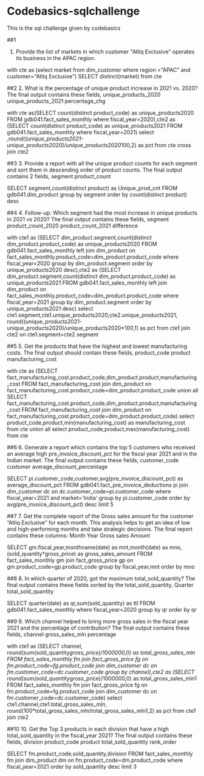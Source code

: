 # Codebasics-sqlchallenge
This is the sql challenge given by codebasics


##1
1. Provide the list of markets in which customer "Atliq Exclusive" operates its
business in the APAC region.

with cte as 
(select market from dim_customer where region ="APAC" and customer="Atliq Exclusive")
SELECT distinct(market) from cte

##2
2. What is the percentage of unique product increase in 2021 vs. 2020? The
final output contains these fields,
unique_products_2020
unique_products_2021
percentage_chg

with cte as(SELECT count(distinct product_code) as unique_products2020 FROM gdb041.fact_sales_monthly
where fiscal_year=2020),cte2 as (SELECT count(distinct product_code) as unique_products2021 FROM gdb041.fact_sales_monthly
where fiscal_year=2021)
select *,round((unique_products2021-unique_products2020)/unique_products2020*100,2) as pct
from cte cross join cte2

##3
3. Provide a report with all the unique product counts for each segment and
sort them in descending order of product counts. The final output contains
2 fields,
segment
product_count

SELECT segment,count(distinct product) 
as Unique_prod_cnt
FROM gdb041.dim_product
group by segment
order by count(distinct product) desc

##4
4. Follow-up: Which segment had the most increase in unique products in
2021 vs 2020? The final output contains these fields,
segment
product_count_2020
product_count_2021
difference

with cte1 as 
(SELECT dim_product.segment,count(distinct dim_product.product_code) as unique_products2020
 FROM gdb041.fact_sales_monthly left  join  dim_product
 on fact_sales_monthly.product_code=dim_product.product_code
 where fiscal_year=2020
 group by dim_product.segment
 order by unique_products2020 desc),cte2 as
 (SELECT dim_product.segment,count(distinct dim_product.product_code) as unique_products2021
 FROM gdb041.fact_sales_monthly left  join  dim_product
 on fact_sales_monthly.product_code=dim_product.product_code
 where fiscal_year=2021
 group by dim_product.segment
 order by unique_products2021 desc)
 select cte1.segment,cte1.unique_products2020,cte2.unique_products2021,
 round((unique_products2021-unique_products2020)/unique_products2020*100,1) as pct
 from cte1 join cte2 on cte1.segment=cte2.segment
 
 
##5
5. Get the products that have the highest and lowest manufacturing costs.
The final output should contain these fields,
product_code
product
manufacturing_cost

with cte as
(SELECT fact_manufacturing_cost.product_code,dim_product.product,manufacturing_cost
FROM fact_manufacturing_cost join dim_product 
on fact_manufacturing_cost.product_code=dim_product.product_code
union all
SELECT fact_manufacturing_cost.product_code,dim_product.product,manufacturing_cost
FROM fact_manufacturing_cost join dim_product 
on fact_manufacturing_cost.product_code=dim_product.product_code)
select product_code,product,min(manufacturing_cost) as manufacturing_cost from cte
union all
select product_code,product,max(manufacturing_cost) from cte

##6
6. Generate a report which contains the top 5 customers who received an
average high pre_invoice_discount_pct for the fiscal year 2021 and in the
Indian market. The final output contains these fields,
customer_code
customer
average_discount_percentage

SELECT pi.customer_code,customer,avg(pre_invoice_discount_pct) as average_discount_pct
FROM gdb041.fact_pre_invoice_deductions pi
join dim_customer dc
on dc.customer_code=pi.customer_code
where fiscal_year=2021 and market='India'
group by pi.customer_code
order by avg(pre_invoice_discount_pct) desc 
limit 5

##7
7. Get the complete report of the Gross sales amount for the customer “Atliq
Exclusive” for each month. This analysis helps to get an idea of low and
high-performing months and take strategic decisions.
The final report contains these columns:
Month
Year
Gross sales Amount

SELECT gm.fiscal_year,monthname(date) as mnt,month(date) as mno,
(sold_quantity*gross_price) as gross_sales_amount
FROM fact_sales_monthly gm
join fact_gross_price gp
on gm.product_code=gp.product_code
group by fiscal_year,mnt
order by mno

##8
8. In which quarter of 2020, got the maximum total_sold_quantity? The final
output contains these fields sorted by the total_sold_quantity,
Quarter
total_sold_quantity

SELECT quarter(date) as qr,sum(sold_quantity) as ttl 
FROM gdb041.fact_sales_monthly
where fiscal_year=2020
group by qr
order by qr

##9
9. Which channel helped to bring more gross sales in the fiscal year 2021
and the percentage of contribution? The final output contains these fields,
channel
gross_sales_mln
percentage

with cte1 as (SELECT channel,
round(sum(sold_quantity*gross_price)/1000000,0) as total_gross_sales_mln
FROM fact_sales_monthly fm join fact_gross_price fg
on fm.product_code=fg.product_code
join dim_customer dc on fm.customer_code=dc.customer_code
group by channel),cte2 as 
(SELECT 
round(sum(sold_quantity*gross_price)/1000000,0) as total_gross_sales_mln1
FROM fact_sales_monthly fm join fact_gross_price fg
on fm.product_code=fg.product_code
join dim_customer dc on fm.customer_code=dc.customer_code) 
select cte1.channel,cte1.total_gross_sales_mln,
round(100*total_gross_sales_mln/total_gross_sales_mln1,2) as pct
from cte1 join cte2

##10
10. Get the Top 3 products in each division that have a high
total_sold_quantity in the fiscal_year 2021? The final output contains these
fields,
division
product_code
product
total_sold_quantity
rank_order

SELECT fm.product_code,sold_quantity,division
 FROM fact_sales_monthly fm 
join dim_product dm on fm.product_code=dm.product_code
where fiscal_year=2021
order by sold_quantity desc limit 3
